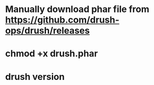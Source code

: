 # Manually download phar file from https://github.com/drush-ops/drush/releases
# chmod +x drush.phar
# drush version